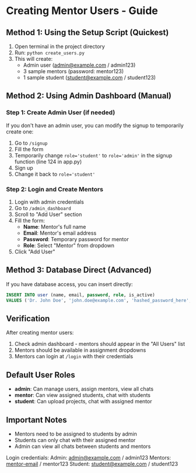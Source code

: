 # Creating Mentor Users - Guide

## Method 1: Using the Setup Script (Quickest)

1. Open terminal in the project directory
2. Run: `python create_users.py`
3. This will create:
   - Admin user (admin@example.com / admin123)
   - 3 sample mentors (password: mentor123)
   - 1 sample student (student@example.com / student123)

## Method 2: Using Admin Dashboard (Manual)

### Step 1: Create Admin User (if needed)

If you don't have an admin user, you can modify the signup to temporarily create one:

1. Go to `/signup`
2. Fill the form
3. Temporarily change `role='student'` to `role='admin'` in the signup function (line 124 in app.py)
4. Sign up
5. Change it back to `role='student'`

### Step 2: Login and Create Mentors

1. Login with admin credentials
2. Go to `/admin_dashboard`
3. Scroll to "Add User" section
4. Fill the form:
   - **Name**: Mentor's full name
   - **Email**: Mentor's email address
   - **Password**: Temporary password for mentor
   - **Role**: Select "Mentor" from dropdown
5. Click "Add User"

## Method 3: Database Direct (Advanced)

If you have database access, you can insert directly:

```sql
INSERT INTO user (name, email, password, role, is_active)
VALUES ('Dr. John Doe', 'john.doe@example.com', 'hashed_password_here', 'mentor', 1);
```

## Verification

After creating mentor users:

1. Check admin dashboard - mentors should appear in the "All Users" list
2. Mentors should be available in assignment dropdowns
3. Mentors can login at `/login` with their credentials

## Default User Roles

- **admin**: Can manage users, assign mentors, view all chats
- **mentor**: Can view assigned students, chat with students
- **student**: Can upload projects, chat with assigned mentor

## Important Notes

- Mentors need to be assigned to students by admin
- Students can only chat with their assigned mentor
- Admin can view all chats between students and mentors



Login credentials:
Admin: admin@example.com / admin123
Mentors: [mentor-email](sarah.johnson@example.com) / mentor123
Student: student@example.com / student123

